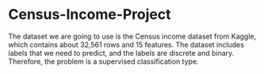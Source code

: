# Census-Income-Project
The dataset we are going to use is the Census income dataset from Kaggle, which contains about 32,561 rows and 15 features.  The dataset includes labels that we need to predict, and the labels are discrete and binary. Therefore, the problem is a supervised classification type.
